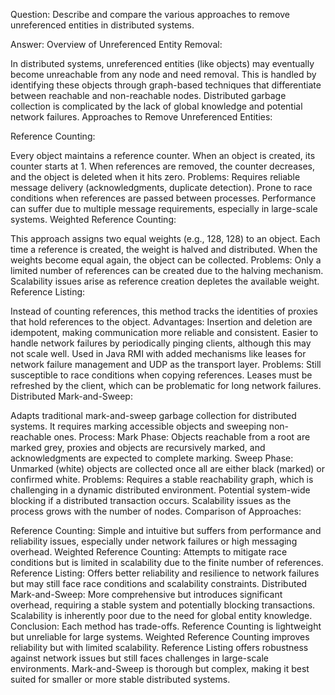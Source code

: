 Question: Describe and compare the various approaches to remove unreferenced entities in distributed systems.

Answer:
Overview of Unreferenced Entity Removal:

In distributed systems, unreferenced entities (like objects) may eventually become unreachable from any node and need removal. This is handled by identifying these objects through graph-based techniques that differentiate between reachable and non-reachable nodes. Distributed garbage collection is complicated by the lack of global knowledge and potential network failures.
Approaches to Remove Unreferenced Entities:

Reference Counting:

Every object maintains a reference counter. When an object is created, its counter starts at 1. When references are removed, the counter decreases, and the object is deleted when it hits zero.
Problems:
Requires reliable message delivery (acknowledgments, duplicate detection).
Prone to race conditions when references are passed between processes.
Performance can suffer due to multiple message requirements, especially in large-scale systems.
Weighted Reference Counting:

This approach assigns two equal weights (e.g., 128, 128) to an object. Each time a reference is created, the weight is halved and distributed. When the weights become equal again, the object can be collected.
Problems:
Only a limited number of references can be created due to the halving mechanism.
Scalability issues arise as reference creation depletes the available weight.
Reference Listing:

Instead of counting references, this method tracks the identities of proxies that hold references to the object.
Advantages:
Insertion and deletion are idempotent, making communication more reliable and consistent.
Easier to handle network failures by periodically pinging clients, although this may not scale well.
Used in Java RMI with added mechanisms like leases for network failure management and UDP as the transport layer.
Problems:
Still susceptible to race conditions when copying references.
Leases must be refreshed by the client, which can be problematic for long network failures.
Distributed Mark-and-Sweep:

Adapts traditional mark-and-sweep garbage collection for distributed systems. It requires marking accessible objects and sweeping non-reachable ones.
Process:
Mark Phase: Objects reachable from a root are marked grey, proxies and objects are recursively marked, and acknowledgments are expected to complete marking.
Sweep Phase: Unmarked (white) objects are collected once all are either black (marked) or confirmed white.
Problems:
Requires a stable reachability graph, which is challenging in a dynamic distributed environment.
Potential system-wide blocking if a distributed transaction occurs.
Scalability issues as the process grows with the number of nodes.
Comparison of Approaches:

Reference Counting: Simple and intuitive but suffers from performance and reliability issues, especially under network failures or high messaging overhead.
Weighted Reference Counting: Attempts to mitigate race conditions but is limited in scalability due to the finite number of references.
Reference Listing: Offers better reliability and resilience to network failures but may still face race conditions and scalability constraints.
Distributed Mark-and-Sweep: More comprehensive but introduces significant overhead, requiring a stable system and potentially blocking transactions. Scalability is inherently poor due to the need for global entity knowledge.
Conclusion:
Each method has trade-offs. Reference Counting is lightweight but unreliable for large systems. Weighted Reference Counting improves reliability but with limited scalability. Reference Listing offers robustness against network issues but still faces challenges in large-scale environments. Mark-and-Sweep is thorough but complex, making it best suited for smaller or more stable distributed systems.